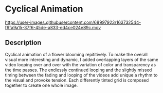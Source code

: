 # Cyclical Animation

https://user-images.githubusercontent.com/68997923/163732544-f6fa9a15-37f6-45de-a833-ed4ce024e89c.mov

## Description
Cyclical animation of a flower blooming repititively. To make the overall visual more interesting and dynamic, I added overlapping layers of the same video looping over and over with the variation of color and transparency as the time passes. The endlessly continued looping and the slightly missed timing between the fading and looping of the videos add unique a rhythm to the visual and provoke tension. Each differently tinted grid is composed together to create one whole image. 
